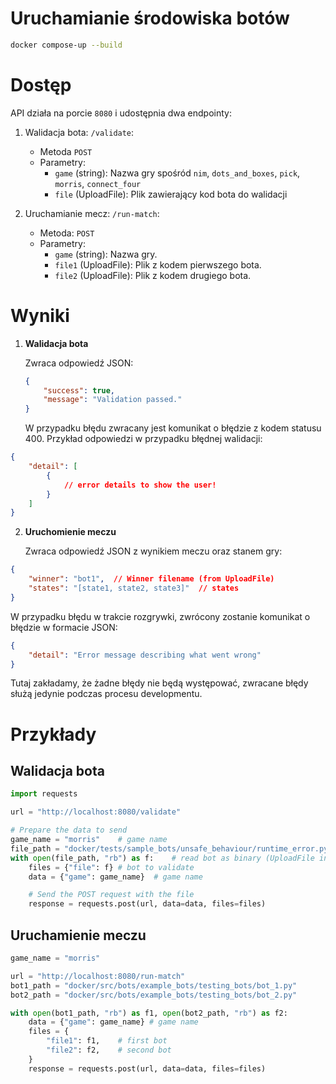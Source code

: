 # Uruchamianie środowiska botów

```bash
docker compose-up --build
```

# Dostęp
API działa na porcie `8080` i udostępnia dwa endpointy:
1. Walidacja bota: `/validate`:
    - Metoda `POST`
    - Parametry: 
        - `game` (string): Nazwa gry spośród `nim`, `dots_and_boxes`, `pick`, `morris`, `connect_four`
        - `file` (UploadFile): Plik zawierający kod bota do walidacji
 
2. Uruchamianie mecz: `/run-match`:
    - Metoda: `POST`
    - Parametry:
        - `game` (string): Nazwa gry.
        - `file1` (UploadFile): Plik z kodem pierwszego bota.
        - `file2` (UploadFile): Plik z kodem drugiego bota.

# Wyniki
1. **Walidacja bota** 

    Zwraca odpowiedź JSON:

   ```json
   {
       "success": true,
       "message": "Validation passed."
   }
    ```
    
    W przypadku błędu zwracany jest komunikat o błędzie z kodem statusu 400. Przykład odpowiedzi w przypadku błędnej walidacji:

```json
{
    "detail": [
        {
            // error details to show the user!
        }
    ]
}
```

2. **Uruchomienie meczu** 
    
    Zwraca odpowiedź JSON z wynikiem meczu oraz stanem gry:
```json
{
    "winner": "bot1",  // Winner filename (from UploadFile)
    "states": "[state1, state2, state3]"  // states
}
```

W przypadku błędu w trakcie rozgrywki, zwrócony zostanie komunikat o błędzie w formacie JSON:

```json
{
    "detail": "Error message describing what went wrong"
}
```
Tutaj zakładamy, że żadne błędy nie będą występować, zwracane błędy służą jedynie podczas procesu developmentu.

# Przykłady

## Walidacja bota

```python
import requests

url = "http://localhost:8080/validate"

# Prepare the data to send
game_name = "morris"    # game name
file_path = "docker/tests/sample_bots/unsafe_behaviour/runtime_error.py" # mock bot
with open(file_path, "rb") as f:    # read bot as binary (UploadFile in app)
    files = {"file": f} # bot to validate
    data = {"game": game_name}  # game name

    # Send the POST request with the file
    response = requests.post(url, data=data, files=files)

```

## Uruchamienie meczu

```python
game_name = "morris"

url = "http://localhost:8080/run-match"
bot1_path = "docker/src/bots/example_bots/testing_bots/bot_1.py"
bot2_path = "docker/src/bots/example_bots/testing_bots/bot_2.py"

with open(bot1_path, "rb") as f1, open(bot2_path, "rb") as f2:
    data = {"game": game_name} # game name
    files = {
        "file1": f1,    # first bot
        "file2": f2,    # second bot
    }
    response = requests.post(url, data=data, files=files)

```